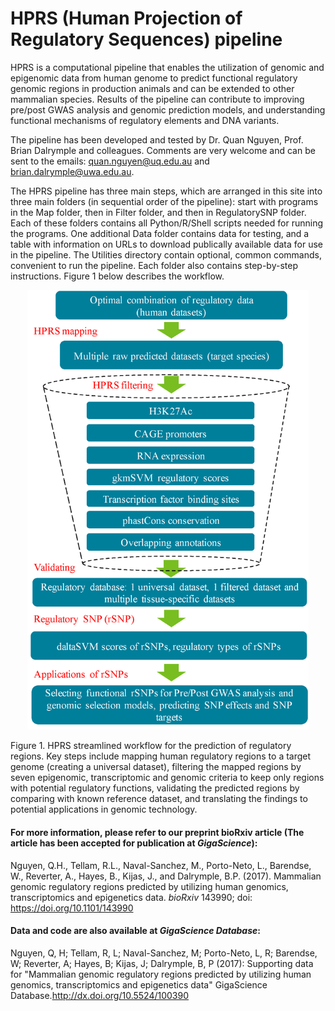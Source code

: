 # HPRS (Human Projection of Regulatory Sequences) pipeline
HPRS is a computational pipeline that enables the utilization of genomic and epigenomic data from human genome to predict functional regulatory genomic regions in production animals and can be extended to other mammalian species. Results of the pipeline can contribute to improving pre/post GWAS analysis and genomic prediction models, and understanding functional mechanisms of regulatory elements and DNA variants.

The pipeline has been developed and tested by Dr. Quan Nguyen, Prof. Brian Dalrymple and colleagues. Comments are very welcome and can be sent to the emails: quan.nguyen@uq.edu.au and brian.dalrymple@uwa.edu.au.

The HPRS pipeline has three main steps, which are arranged in this site into three  main folders (in sequential order of the pipeline):  start with programs in the Map folder, then in Filter folder, and then in RegulatorySNP folder. Each of these folders contains all Python/R/Shell scripts needed for running the programs. One additional Data folder contains data for testing, and a table with information on URLs to download publically available data for use in the pipeline. The Utilities directory contain optional, common commands, convenient to run the pipeline. Each folder also contains step-by-step instructions. Figure 1 below describes the workflow.

<p align="center">
<img width="450"  src="./Fig1_HiRes.png"> <br>
</p>

Figure 1. HPRS streamlined workflow for the prediction of regulatory regions. Key steps include mapping human regulatory regions to a target genome (creating a universal dataset), filtering the mapped regions by seven epigenomic, transcriptomic and genomic criteria to keep only regions with potential regulatory functions, validating the predicted regions by comparing with known reference dataset, and translating the findings to potential applications in genomic technology.


#### For more information, please refer to our preprint bioRxiv article (The article has been accepted for publication at *GigaScience*):

Nguyen, Q.H., Tellam, R.L., Naval-Sanchez, M., Porto-Neto, L., Barendse, W., Reverter, A., Hayes, B., Kijas, J., and Dalrymple, B.P. (2017). Mammalian genomic regulatory regions predicted by utilizing human genomics, transcriptomics and epigenetics data. *bioRxiv* 143990; doi: https://doi.org/10.1101/143990

#### Data and code are also available at *GigaScience Database*:

Nguyen, Q, H; Tellam, R, L; Naval-Sanchez, M; Porto-Neto, L, R; Barendse, W; Reverter, A; Hayes, B; Kijas, J; Dalrymple, B, P (2017): Supporting data for "Mammalian genomic regulatory regions predicted by utilizing human genomics, transcriptomics and epigenetics data" GigaScience Database.http://dx.doi.org/10.5524/100390


